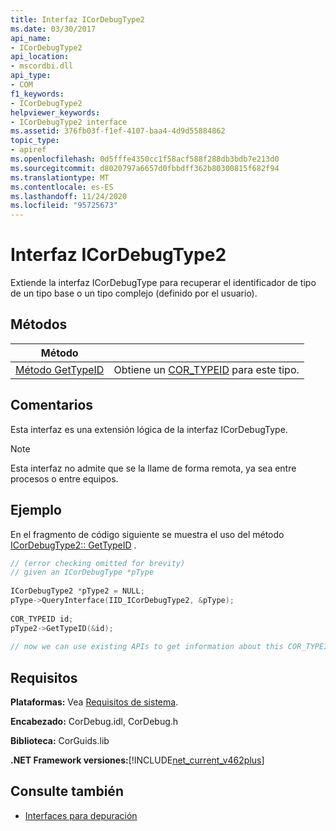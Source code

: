 ```yaml
---
title: Interfaz ICorDebugType2
ms.date: 03/30/2017
api_name:
- ICorDebugType2
api_location:
- mscordbi.dll
api_type:
- COM
f1_keywords:
- ICorDebugType2
helpviewer_keywords:
- ICorDebugType2 interface
ms.assetid: 376fb03f-f1ef-4107-baa4-4d9d55884862
topic_type:
- apiref
ms.openlocfilehash: 0d5fffe4350cc1f58acf588f288db3bdb7e213d0
ms.sourcegitcommit: d8020797a6657d0fbbdff362b80300815f682f94
ms.translationtype: MT
ms.contentlocale: es-ES
ms.lasthandoff: 11/24/2020
ms.locfileid: "95725673"
---
```

# <a name="icordebugtype2-interface"></a>Interfaz ICorDebugType2

Extiende la interfaz ICorDebugType para recuperar el identificador de tipo de un tipo base o un tipo complejo (definido por el usuario).  
  
## <a name="methods"></a>Métodos  
  
|Método||  
|------------|-|  
|[Método GetTypeID](icordebugtype2-gettypeid-method.md)|Obtiene un [COR_TYPEID](cor-typeid-structure.md) para este tipo.|  
  
## <a name="remarks"></a>Comentarios  

 Esta interfaz es una extensión lógica de la interfaz ICorDebugType.  
  
> [!NOTE]
> Esta interfaz no admite que se la llame de forma remota, ya sea entre procesos o entre equipos.  
  
## <a name="example"></a>Ejemplo  

 En el fragmento de código siguiente se muestra el uso del método [ICorDebugType2:: GetTypeID](icordebugtype2-gettypeid-method.md) .  
  
```cpp  
// (error checking omitted for brevity)  
// given an ICorDebugType *pType  
  
ICorDebugType2 *pType2 = NULL;  
pType->QueryInterface(IID_ICorDebugType2, &pType);  
  
COR_TYPEID id;  
pType2->GetTypeID(&id);  
  
// now we can use existing APIs to get information about this COR_TYPEID  
```  
  
## <a name="requirements"></a>Requisitos  

 **Plataformas:** Vea [Requisitos de sistema](../../get-started/system-requirements.md).  
  
 **Encabezado:** CorDebug.idl, CorDebug.h  
  
 **Biblioteca:** CorGuids.lib  
  
 **.NET Framework versiones:**[!INCLUDE[net_current_v462plus](../../../../includes/net-current-v462plus-md.md)]  
  
## <a name="see-also"></a>Consulte también

- [Interfaces para depuración](debugging-interfaces.md)
